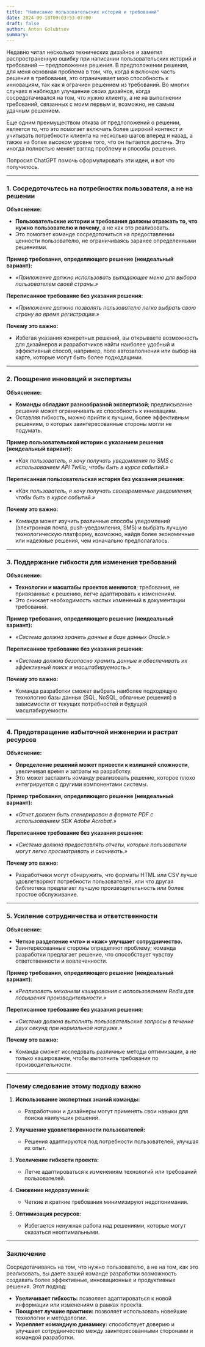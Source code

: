 ```yaml
---
title: "Написание пользовательских историй и требований"
date: 2024-09-18T09:03:53-07:00
draft: false
author: Anton Golubtsov
summary:
---
```


Недавно читал несколько технических дизайнов и заметил распространенную ошибку при написании пользовательских историй и требований — предположение решения. В предположении решения, для меня основная проблема в том, что, когда я включаю часть решения в требования, это ограничивает мою способность к инновациям, так как я ограчиен решением из требований. Во многих случаях я наблюдал улучшение своих дизайнов, когда сосредотачивался на том, что нужно клиенту, а не на выполнении требований, связанных с моим первым и, возможно, не самым удачным решением.

Еще одним преимуществом отказа от предположений о решении, является то, что это помогает включать более широкий контекст и учитывать потребности клиента на несколько шагов вперед и назад, а также на более высоком уровне того, что он пытается достичь. Это иногда полностью меняет взгляд проблему и способы решения.

Попросил ChatGPT помочь сформулировать эти идеи, и вот что получилось.

---

### **1. Сосредоточьтесь на потребностях пользователя, а не на решении**

**Объяснение:**

-   **Пользовательские истории и требования должны отражать то, что нужно пользователю и почему**, а не как это реализовать.
-   Это помогает команде сосредоточиться на предоставлении ценности пользователю, не ограничиваясь заранее определенными решениями.

**Пример требования, определяющего решение (неидеальный вариант):**

-   _«Приложение должно использовать выпадающее меню для выбора пользователем своей страны.»_

**Переписанное требование без указания решения:**

-   _«Приложение должно позволять пользователю легко выбрать свою страну во время регистрации.»_

**Почему это важно:**

-   Избегая указания конкретных решений, вы открываете возможность для дизайнеров и разработчиков найти наиболее удобный и эффективный способ, например, поле автозаполнения или выбор на карте, которые могут быть более подходящими.

---

### **2. Поощрение инноваций и экспертизы**

**Объяснение:**

-   **Команды обладают разнообразной экспертизой**; предписывание решений может ограничивать их способность к инновациям.
-   Оставляя гибкость, можно прийти к лучшим, более эффективным решениям, о которых заинтересованные стороны могли не подумать.

**Пример пользовательской истории с указанием решения (неидеальный вариант):**

-   _«Как пользователь, я хочу получать уведомления по SMS с использованием API Twilio, чтобы быть в курсе событий.»_

**Переписанная пользовательская история без указания решения:**

-   _«Как пользователь, я хочу получать своевременные уведомления, чтобы быть в курсе событий.»_

**Почему это важно:**

-   Команда может изучить различные способы уведомлений (электронная почта, push-уведомления, SMS) и выбрать лучшую технологическую платформу, возможно, найдя более экономичные или надежные решения, чем изначально предполагалось.

---

### **3. Поддержание гибкости для изменения требований**

**Объяснение:**

-   **Технологии и масштабы проектов меняются**; требования, не привязанные к решению, легче адаптировать к изменениям.
-   Это снижает необходимость частых изменений в документации требований.

**Пример требования, определяющего решение (неидеальный вариант):**

-   _«Система должна хранить данные в базе данных Oracle.»_

**Переписанное требование без указания решения:**

-   _«Система должна безопасно хранить данные и обеспечивать их эффективный поиск и масштабируемость.»_

**Почему это важно:**

-   Команда разработки сможет выбрать наиболее подходящую технологию базы данных (SQL, NoSQL, облачные решения) в зависимости от текущих потребностей и будущей масштабируемости.

---

### **4. Предотвращение избыточной инженерии и растрат ресурсов**

**Объяснение:**

-   **Определение решений может привести к излишней сложности**, увеличивая время и затраты на разработку.
-   Это может заставить команду реализовать решение, которое плохо интегрируется с другими компонентами системы.

**Пример требования, определяющего решение (неидеальный вариант):**

-   _«Отчет должен быть сгенерирован в формате PDF с использованием SDK Adobe Acrobat.»_

**Переписанное требование без указания решения:**

-   _«Система должна предоставлять отчеты, которые пользователи могут легко просматривать и скачивать.»_

**Почему это важно:**

-   Разработчики могут обнаружить, что форматы HTML или CSV лучше удовлетворяют потребности пользователей, или что другая библиотека предлагает лучшую производительность или более простое обслуживание.

---

### **5. Усиление сотрудничества и ответственности**

**Объяснение:**

-   **Четкое разделение «что» и «как» улучшает сотрудничество.**
-   Заинтересованные стороны определяют проблему; команда разработки предлагает решение, что способствует чувству ответственности и вовлеченности.

**Пример требования, определяющего решение (неидеальный вариант):**

-   _«Реализовать механизм кэширования с использованием Redis для повышения производительности.»_

**Переписанное требование без указания решения:**

-   _«Система должна выполнять пользовательские запросы в течение двух секунд при нормальной нагрузке.»_

**Почему это важно:**

-   Команда сможет исследовать различные методы оптимизации, а не только кэширование, чтобы выполнить требования по производительности.

---

### **Почему следование этому подходу важно**

1. **Использование экспертных знаний команды:**

    - Разработчики и дизайнеры могут применять свои навыки для поиска наилучших решений.

2. **Улучшение удовлетворенности пользователей:**

    - Решения адаптируются под потребности пользователей, улучшая их опыт.

3. **Увеличение гибкости проекта:**

    - Легче адаптироваться к изменениям технологий или требований пользователей.

4. **Снижение недоразумений:**

    - Четкие и краткие требования минимизируют недопонимания.

5. **Оптимизация ресурсов:**

    - Избегается ненужная работа над решениями, которые могут оказаться неоптимальными.

---

### **Заключение**

Сосредотачиваясь на том, что нужно пользователю, а не на том, как это реализовать, вы даете вашей команде разработки возможность создавать более эффективные, инновационные и продуктивные решения. Этот подход:

-   **Увеличивает гибкость:** позволяет адаптироваться к новой информации или изменениям в рамках проекта.
-   **Поощряет лучшие практики:** позволяет использовать новейшие технологии и методологии.
-   **Укрепляет командную динамику:** способствует доверию и улучшает сотрудничество между заинтересованными сторонами и командой разработки.
